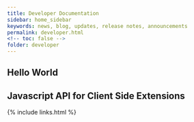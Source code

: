 ```yaml
---
title: Developer Documentation
sidebar: home_sidebar
keywords: news, blog, updates, release notes, announcements
permalink: developer.html
<!-- toc: false -->
folder: developer
---
```


## Hello World

## Javascript API for Client Side Extensions

{% include links.html %}
